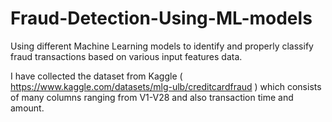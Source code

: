 # Fraud-Detection-Using-ML-models
Using different Machine Learning models to identify and properly classify fraud transactions based on various input features data.

I have collected the dataset from Kaggle ( https://www.kaggle.com/datasets/mlg-ulb/creditcardfraud ) which consists of many columns ranging from V1-V28 and also transaction time and amount.
